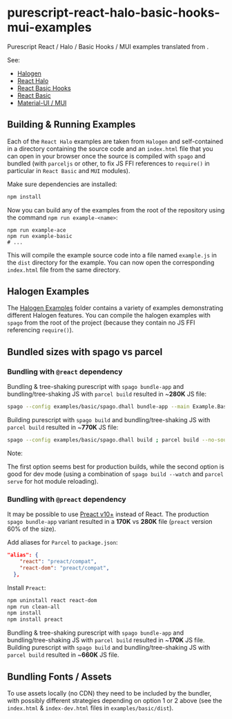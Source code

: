 # purescript-react-halo-basic-hooks-mui-examples

Purescript React / Halo / Basic Hooks / MUI examples translated from .

See:

* [Halogen](https://pursuit.purescript.org/packages/purescript-halogen)
* [React Halo](https://pursuit.purescript.org/packages/purescript-react-halo)
* [React Basic Hooks](https://pursuit.purescript.org/packages/purescript-react-basic-hooks)
* [React Basic](https://pursuit.purescript.org/packages/purescript-react-basic)
* [Material-UI / MUI](https://github.com/purescript-react-basic-mui/purescript-react-basic-mui)

## Building & Running Examples

Each of the `React Halo` examples are taken from `Halogen` and self-contained in a directory containing the source code and an `index.html` file that you can open in your browser once the source is compiled with `spago` and bundled (with `parceljs` or other, to fix JS FFI references to `require()` in particular in `React Basic` and `MUI` modules).

Make sure dependencies are installed:

```sh
npm install
```

Now you can build any of the examples from the root of the repository using the command `npm run example-<name>`:

```text
npm run example-ace
npm run example-basic
# ...
```

This will compile the example source code into a file named `example.js` in the `dist` directory for the example. You can now open the corresponding `index.html` file from the same directory.

## Halogen Examples

The [Halogen Examples](https://github.com/purescript-halogen/purescript-halogen/tree/master/examples) folder contains a variety of examples demonstrating different Halogen features. You can compile the halogen examples with `spago` from the root of the project (because they contain no JS FFI referencing `require()`).

## Bundled sizes with spago vs parcel

### Bundling with `@react` dependency

Bundling & tree-shaking purescript with `spago bundle-app` and bundling/tree-shaking JS with `parcel build` resulted in ~**280K** JS file:

```bash
spago --config examples/basic/spago.dhall bundle-app --main Example.Basic.Main --to examples/basic/dist/example.js ; parcel build --no-source-maps examples/basic/dist/index.html
```
Building purescript with `spago build` and bundling/tree-shaking JS with `parcel build` resulted in ~**770K** JS file:

```bash
spago --config examples/basic/spago.dhall build ; parcel build --no-source-maps examples/basic/dist/index-dev.html
```
Note:

The first option seems best for production builds, while the second option is good for dev mode (using a combination of `spago build --watch` and `parcel serve` for hot module reloading).

### Bundling with `@preact` dependency

It may be possible to use [Preact v10+](https://preactjs.com/guide/v10/getting-started#best-practices-powered-by-preact-cli) instead of React.
The production `spago bundle-app` variant resulted in a **170K** vs **280K** file (`preact` version 60% of the size).

Add aliases for `Parcel` to `package.json`:
```json
"alias": {
    "react": "preact/compat",
    "react-dom": "preact/compat",
  },
```
Install `Preact`:
```bash
npm uninstall react react-dom
npm run clean-all
npm install
npm install preact
```

Bundling & tree-shaking purescript with `spago bundle-app` and bundling/tree-shaking JS with `parcel build` resulted in ~**170K** JS file.
Building purescript with `spago build` and bundling/tree-shaking JS with `parcel build` resulted in ~**660K** JS file.


## Bundling Fonts / Assets

To use assets locally (no CDN) they need to be included by the bundler, with possibly different strategies depending on option 1 or 2 above (see the `index.html` & `index-dev.html` files in `examples/basic/dist`).
